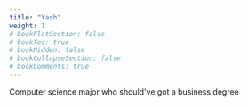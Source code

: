 ```yaml
---
title: "Yash"
weight: 1
# bookFlatSection: false
# bookToc: true
# bookHidden: false
# bookCollapseSection: false
# bookComments: true
---
```

Computer science major who should've got a business degree